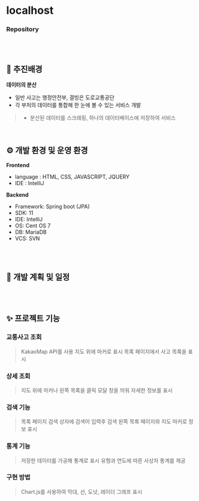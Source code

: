 # localhost

### Repository 

<br>
<br>
 
## 📌 추진배경
**데이터의 분산**
- 일반 사고는 행정안전부, 결빙은 도로교통공단
- 각 부처의 데이터를 통합해 한 눈에 볼 수 있는 서비스 개발
> - 분산된 데이터를 스크래핑, 하나의 데이터베이스에 저장하여 서비스

<br>

## ⚙️ 개발 환경 및 운영 환경
**Frontend**
- language : HTML, CSS, JAVASCRIPT, JQUERY
- IDE : IntelliJ

**Backend**
- Framework: Spring boot (JPA)
- SDK: 11
- IDE: IntelliJ
- OS: Cent OS 7
- DB: MariaDB
- VCS: SVN
<br>
<br>

## :memo: 개발 계획 및 일정
 <br>
 <br>
  
## ✨ 프로젝트 기능
### 교통사고 조회
> KakaoMap API를 사용 지도 위에 마커로 표시
> 목록 페이지에서 사고 목록을 표시
### 상세 조회
> 지도 위에 마커나 왼쪽 목록을 클릭
> 모달 창을 띄워 자세한 정보를 표시
### 검색 기능
> 목록 페이지 검색 상자에 검색어 입력후 검색
> 왼쪽 목록 페이지와 지도 마커로 정보 표시
### 통계 기능
> 저장한 데이터를 가공해 통계로 표시
> 유형과 연도에 따른 사상자 통계를 제공
### 구현 방법
> Chart.js를 사용하여 막대, 선, 도넛, 레이더 그래프 표시

